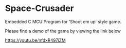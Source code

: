 # Space-Crusader
Embedded C MCU Program for 'Shoot em up' style game.

Please find a demo of the game by viewing the link below

https://youtu.be/nfdxR497iZM
